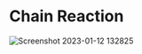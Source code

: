 # Chain Reaction

![Screenshot 2023-01-12 132825](https://user-images.githubusercontent.com/106694506/212149258-6f75ee25-f740-465d-b33c-42511b424367.jpg)
